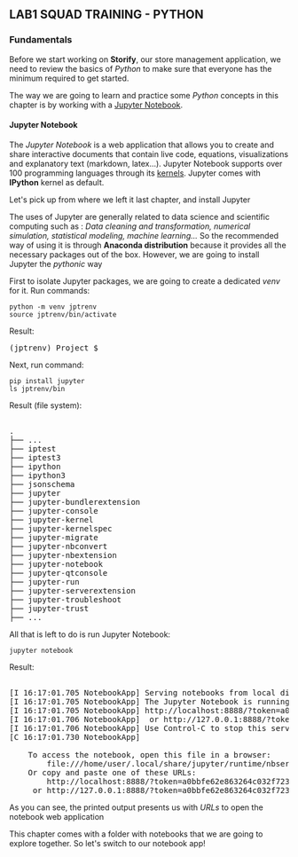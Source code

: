 
LAB1 SQUAD TRAINING - PYTHON  
---  

### Fundamentals  
  
Before we start working on **Storify**, our store management application, we need to review the basics of _Python_ to make sure that everyone has the minimum required to get started.  

The way we are going to learn and practice some _Python_ concepts in this chapter is by working with a [Jupyter Notebook](https://jupyter4edu.github.io/jupyter-edu-book/index.html).  
  
#### Jupyter Notebook  
  
The _Jupyter Notebook_ is a web application that allows you to create and share interactive documents that contain live code, equations, visualizations and explanatory text (markdown, latex...). Jupyter Notebook supports over 100 programming languages through its [kernels](https://github.com/jupyter/jupyter/wiki/Jupyter-kernels). Jupyter comes with **IPython** kernel as default.  

Let's pick up from where we left it last chapter, and install Jupyter

The uses of Jupyter are generally related to data science and scientific computing such as : _Data cleaning and transformation, numerical simulation, statistical modeling, machine learning..._ So the recommended way of using it is through **Anaconda distribution** because it provides all the necessary packages out of the box. However, we are going to install Jupyter the _pythonic_ way  

First to isolate Jupyter packages, we are going to create a dedicated _venv_ for it. Run commands:

```shell script
python -m venv jptrenv
source jptrenv/bin/activate
```

Result:
<pre>
(jptrenv) Project $
</pre>

Next, run command:

```shell script
pip install jupyter  
ls jptrenv/bin
```  

Result (file system):  
<pre>  
.  
├── ...  
├── iptest  
├── iptest3  
├── ipython  
├── ipython3  
├── jsonschema  
├── jupyter  
├── jupyter-bundlerextension  
├── jupyter-console  
├── jupyter-kernel  
├── jupyter-kernelspec  
├── jupyter-migrate  
├── jupyter-nbconvert  
├── jupyter-nbextension  
├── jupyter-notebook  
├── jupyter-qtconsole  
├── jupyter-run  
├── jupyter-serverextension  
├── jupyter-troubleshoot  
├── jupyter-trust  
├── ...  
</pre>  
  
All that is left to do is run Jupyter Notebook:  

```shell script
jupyter notebook  
``` 

Result:  
<pre>  
[I 16:17:01.705 NotebookApp] Serving notebooks from local directory: /home/user/Playground/squad-lab1-store  
[I 16:17:01.705 NotebookApp] The Jupyter Notebook is running at:  
[I 16:17:01.705 NotebookApp] http://localhost:8888/?token=a0bbfe62e863264c032f723e211d35c3131f58638be00a59  
[I 16:17:01.706 NotebookApp]  or http://127.0.0.1:8888/?token=a0bbfe62e863264c032f723e211d35c3131f58638be00a59  
[I 16:17:01.706 NotebookApp] Use Control-C to stop this server and shut down all kernels (twice to skip confirmation).  
[C 16:17:01.730 NotebookApp]  
  
    To access the notebook, open this file in a browser:  
        file:///home/user/.local/share/jupyter/runtime/nbserver-21829-open.html  
    Or copy and paste one of these URLs:  
        http://localhost:8888/?token=a0bbfe62e863264c032f723e211d35c3131f58638be00a59  
     or http://127.0.0.1:8888/?token=a0bbfe62e863264c032f723e211d35c3131f58638be00a59  
</pre>  
  
As you can see, the printed output presents us with _URLs_ to open the notebook web application
  
This chapter comes with a folder with notebooks that we are going to explore together. So let's switch to our notebook app!
